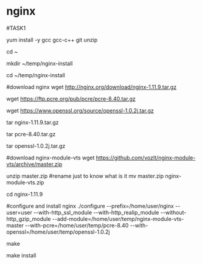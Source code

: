 # nginx

#TASK1

yum install -y gcc gcc-c++ git unzip

cd ~

mkdir ~/temp/nginx-install

cd ~/temp/nginx-install

#download nginx
wget http://nginx.org/download/nginx-1.11.9.tar.gz

wget https://ftp.pcre.org/pub/pcre/pcre-8.40.tar.gz

wget https://www.openssl.org/source/openssl-1.0.2j.tar.gz

tar nginx-1.11.9.tar.gz

tar pcre-8.40.tar.gz

tar openssl-1.0.2j.tar.gz

#download nginx-module-vts
wget https://github.com/vozlt/nginx-module-vts/archive/master.zip

unzip master.zip
#rename just to know what is it
mv master.zip nginx-module-vts.zip

cd nginx-1.11.9

#configure and install nginx
./configure --prefix=/home/user/nginx --user=user --with-http_ssl_module --with-http_realip_module --without-http_gzip_module --add-module=/home/user/temp/nginx-module-vts-master --with-pcre=/home/user/temp/pcre-8.40 --with-openssl=/home/user/temp/openssl-1.0.2j

make

make install

